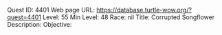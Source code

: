 Quest ID: 4401
Web page URL: https://database.turtle-wow.org/?quest=4401
Level: 55
Min Level: 48
Race: nil
Title: Corrupted Songflower
Description: 
Objective: 
